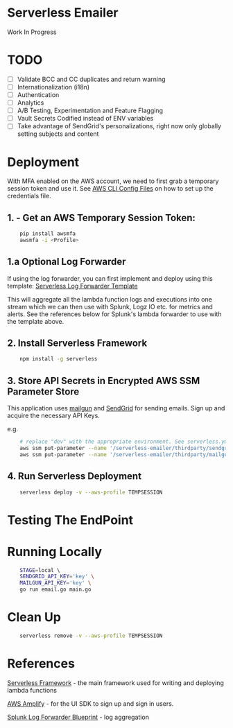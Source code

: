 # Serverless Emailer

Work In Progress


# TODO
- [ ] Validate BCC and CC duplicates and return warning
- [ ] Internationalization (i18n)
- [ ] Authentication
- [ ] Analytics
- [ ] A/B Testing, Experimentation and Feature Flagging
- [ ] Vault Secrets Codified instead of ENV variables
- [ ] Take advantage of SendGrid's personalizations, right now only globally setting subjects and content

# Deployment

With MFA enabled on the AWS account, we need to first grab a temporary session token and use it. See [AWS CLI Config Files](https://docs.aws.amazon.com/cli/latest/userguide/cli-config-files.html) on how to set up the credentials file.

## 1. - Get an AWS Temporary Session Token:
```bash
    pip install awsmfa
    awsmfa -i <Profile>
```

## 1.a Optional Log Forwarder

If using the log forwarder, you can first implement and deploy using this template:
[Serverless Log Forwarder Template](https://github.com/serinth/serverless-log-forwarder)

This will aggregate all the lambda function logs and executions into one stream which we can then use with Splunk, Logz IO etc. for metrics and alerts. See the references below for Splunk's lambda forwarder to use with the template above.

## 2. Install Serverless Framework
```bash
    npm install -g serverless
```

## 3. Store API Secrets in Encrypted AWS SSM Parameter Store
This application uses [mailgun](https://www.mailgun.com) and [SendGrid](https://sendgrid.com) for sending emails.
Sign up and acquire the necessary API Keys.

e.g.
```bash
    # replace "dev" with the appropriate environment. See serverless.yml.
    aws ssm put-parameter --name '/serverless-emailer/thirdparty/sendgrid/dev/apikey' --type "SecureString" --value '<API KEY>'
    aws ssm put-parameter --name '/serverless-emailer/thirdparty/mailgun/dev/apikey' --type "SecureString" --value '<API KEY>'
```

## 4. Run Serverless Deployment

```bash
    serverless deploy -v --aws-profile TEMPSESSION
```

# Testing The EndPoint


# Running Locally

```bash
    STAGE=local \ 
    SENDGRID_API_KEY='key' \
    MAILGUN_API_KEY='key' \
    go run email.go main.go
```

# Clean Up

```bash
    serverless remove -v --aws-profile TEMPSESSION
```

# References
[Serverless Framework](https://serverless.com/) - the main framework used for writing and deploying lambda functions

[AWS Amplify](https://github.com/aws/aws-amplify) - for the UI SDK to sign up and sign in users.

[Splunk Log Forwarder Blueprint](https://ap-southeast-2.console.aws.amazon.com/lambda/home?region=ap-southeast-2#/create/new?bp=splunk-logging) - log aggregation